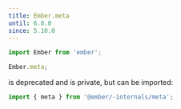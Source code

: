 ```yaml
---
title: Ember.meta 
until: 6.0.0
since: 5.10.0
---
```


```js
import Ember from 'ember';

Ember.meta;
```

is deprecated and is private, but can be imported:
```js
import { meta } from '@ember/-internals/meta';
```
